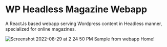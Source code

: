 # WP Headless Magazine Webapp
A ReactJs based webapp serving Wordpress content in Headless manner, specialized for online magazines.

![Screenshot 2022-08-29 at 2 24 50 PM](https://user-images.githubusercontent.com/3984908/187163795-4093ff64-7493-4dbb-baf2-ee028239b2cc.png)
Sample from webapp Home!
